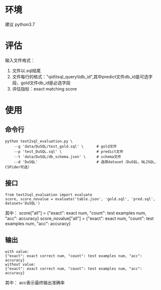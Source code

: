 # 环境
建议 python3.7

# 评估
输入文件格式：
1. 文件以.sql结尾
2. 文件每行的格式："qid\tsql_query\tdb_id",其中predict文件db_id是可选字段，gold文件db_id是必选字段
3. 评估指标：exact matching score

# 使用

## 命令行

    python text2sql_evaluation.py \
        --g 'data/DuSQL/test_gold.sql' \      # gold文件
        --p 'test_DuSQL.sql' \                # predict文件
        --t 'data/DuSQL/db_schema.json' \     # schema文件
        --d 'DuSQL'                           # 选择dataset（DuSQL、NL2SQL、CSPider可选）

## 接口

    from text2sql_evaluation import evaluate
    score, score_novalue = evaluate('table.json', 'gold.sql', 'pred.sql', dataset='DuSQL')
其中：
    score["all"] = {"exact": exact num, "count": test examples num, "acc": accuracy}
    score_novalue["all"] = {"exact": exact num, "count": test examples num, "acc": accuracy}

## 输出
    with value:
    {"exact": exact correct num, "count": test examples num, "acc": accuracy}
    without value:
    {"exact": exact correct num, "count": test examples num, "acc": accuracy}
其中：
    acc表示最终输出准确率
